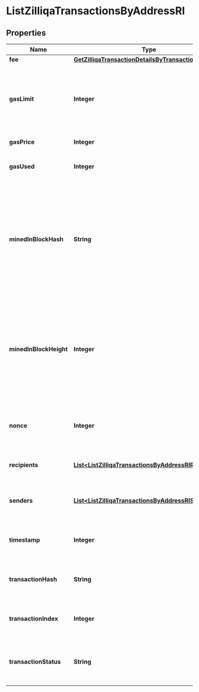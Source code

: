 

# ListZilliqaTransactionsByAddressRI


## Properties

Name | Type | Description | Notes
------------ | ------------- | ------------- | -------------
**fee** | [**GetZilliqaTransactionDetailsByTransactionIDRIFee**](GetZilliqaTransactionDetailsByTransactionIDRIFee.md) |  | 
**gasLimit** | **Integer** | Represents the maximum amount of gas allowed in the block in order to determine how many transactions it can fit. | 
**gasPrice** | **Integer** | Defines the price of the gas. | 
**gasUsed** | **Integer** | Defines how much of the gas for the block has been used. | 
**minedInBlockHash** | **String** | Represents the hash of the block where this transaction was mined/confirmed for first time. The hash is defined as a cryptographic digital fingerprint made by hashing the block header twice through the SHA256 algorithm. | 
**minedInBlockHeight** | **Integer** | Represents the number of blocks in the blockchain preceding this specific block. Block numbers have no gaps. A blockchain usually starts with block 0 called the \&quot;Genesis block\&quot;. | 
**nonce** | **Integer** | Represents a random value that can be adjusted to satisfy the Proof of Work. | 
**recipients** | [**List&lt;ListZilliqaTransactionsByAddressRIRecipients&gt;**](ListZilliqaTransactionsByAddressRIRecipients.md) | Defines an object array of the transaction recipients. | 
**senders** | [**List&lt;ListZilliqaTransactionsByAddressRISenders&gt;**](ListZilliqaTransactionsByAddressRISenders.md) | Represents an object of addresses that provide the funds. | 
**timestamp** | **Integer** | Defines the exact date/time when this block was mined in Unix Timestamp. | 
**transactionHash** | **String** | Represents the hash of the transaction, which is its unique identifier. | 
**transactionIndex** | **Integer** | Defines the numeric representation of the transaction index. | 
**transactionStatus** | **String** | Defines the status of the transaction, whether it is e.g. pending or complete. | 



